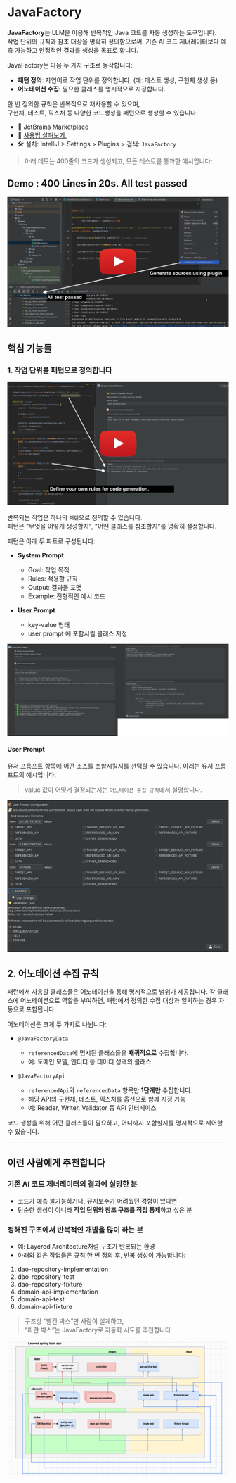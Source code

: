 # JavaFactory

**JavaFactory**는 LLM을 이용해 반복적인 Java 코드를 자동 생성하는 도구입니다.  
작업 단위의 규칙과 참조 대상을 명확히 정의함으로써, 기존 AI 코드 제너레이터보다 예측 가능하고 안정적인 결과를 생성을 목표로 합니다.

JavaFactory는 다음 두 가지 구조로 동작합니다:

- **패턴 정의**: 자연어로 작업 단위를 정의합니다. (예: 테스트 생성, 구현체 생성 등)
- **어노테이션 수집**: 필요한 클래스를 명시적으로 지정합니다.

한 번 정의한 규칙은 반복적으로 재사용할 수 있으며,  
구현체, 테스트, 픽스처 등 다양한 코드생성을 패턴으로 생성할 수 있습니다.


- 🔗 [JetBrains Marketplace](https://plugins.jetbrains.com/plugin/27246-javafactory)
- 📘  [사용법 살펴보기.](docs/how-to-use.md)
- 🛠 설치: IntelliJ > Settings > Plugins > 검색: `JavaFactory`

> 아래 데모는 400줄의 코드가 생성되고, 모든 테스트를 통과한 예시입니다:

##  Demo : 400 Lines in 20s. All test passed 

[![demo: 400 lines in 20s, all test passed](docs/images/demo_thumnail.png)](https://www.youtube.com/watch?v=ReBCXKOpW3M)



## 핵심 기능들

### 1. 작업 단위를 패턴으로 정의합니다

[![pattern 관리 데모](docs/images/manage_pattern_thumnail.png)](https://www.youtube.com/watch?v=kqHGkCpoQz8)

반복되는 작업은 하나의 `패턴`으로 정의할 수 있습니다.  
패턴은 "무엇을 어떻게 생성할지", "어떤 클래스를 참조할지"를 명확히 설정합니다.

패턴은 아래 두 파트로 구성됩니다:

- **System Prompt**
  - Goal: 작업 목적
  - Rules: 적용할 규칙
  - Output: 결과물 포맷
  - Example: 전형적인 예시 코드

- **User Prompt**
  - key-value 형태
  - user prompt 에 포함시킬 클래스 지정


![combined_horizontal.png](docs/images/combined_horizontal.png)


#### User Prompt



유저 프롬프트 항목에 어떤 소스를 포함시킬지를 선택할 수 있습니다.
아래는 유저 프롬프트의 예시입니다.

> value 값이 어떻게 결정되는지는 `어노테이션 수집 규칙`에서 설명합니다.

![user1.png](docs/images/user1.png)


## 2. 어노테이션 수집 규칙


패턴에서 사용할 클래스들은 어노테이션을 통해 명시적으로 범위가 제공됩니다.
각 클래스에 어노테이션으로 역할을 부여하면, 패턴에서 정의한 수집 대상과 일치하는 경우 자동으로 포함됩니다.

어노테이션은 크게 두 가지로 나뉩니다:

- `@JavaFactoryData`
    - `referencedData`에 명시된 클래스들을 **재귀적으로** 수집합니다.
    - 예: 도메인 모델, 엔티티 등 데이터 성격의 클래스

- `@JavaFactoryApi`
    - `referencedApi`와 `referencedData` 항목만 **1단계만** 수집합니다.
    -  해당 API의 구현체, 테스트, 픽스처를 옵션으로 함께 지정 가능
    - 예: Reader, Writer, Validator 등 API 인터페이스

코드 생성을 위해 어떤 클래스들이 필요하고, 어디까지 포함할지를 명시적으로 제어할 수 있습니다.

---



## 이런 사람에게 추천합니다

### 기존 AI 코드 제너레이터의 결과에 실망한 분

- 코드가 예측 불가능하거나, 유지보수가 어려웠던 경험이 있다면
- 단순한 생성이 아니라 **작업 단위와 참조 구조를 직접 통제**하고 싶은 분

### 정해진 구조에서 반복적인 개발을 많이 하는 분

- 예: Layered Architecture처럼 구조가 반복되는 환경
- 아래와 같은 작업들은 규칙 한 번 정의 후, 반복 생성이 가능합니다:

1. dao-repository-implementation
2. dao-repository-test
3. dao-repository-fixture
4. domain-api-implementation
5. domain-api-test
6. domain-api-fixture

> 구조상 “빨간 박스”만 사람이 설계하고,  
> “파란 박스”는 JavaFactory로 자동화 시도를 추천합니다

![layered.png](docs/hackerNews/layered.png)



